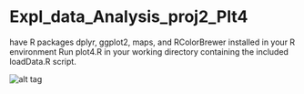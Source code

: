 # Expl_data_Analysis_proj2_Plt4

have R packages dplyr, ggplot2, maps, and RColorBrewer installed in your R environment
Run plot4.R in your working directory containing the included loadData.R script.

![alt tag](https://raw.github.com/username/projectname/branch/path/to/img.png)
